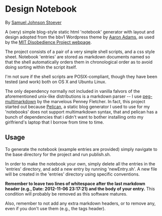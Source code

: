 # Design Notebook #

By [Samuel Johnson Stoever](http://github.com/sJohnsonStoever)

A (very) simple blog-style static html 'notebook' generator with layout and design adopted from the bbv1 Wordpress theme by [Aaron Adams](http://aaronadams.me/), as used by the [MIT Disobedience Project webpage](http://disobedience.mit.edu/).

The project consists of a pair of a very simple shell scripts, and a css style sheet. Notebook 'entries' are stored as markdown documents named so that the shell automatically orders them in chronological order as to avoid doing sorting within the script itself. 

I'm not sure if the shell scripts are POSIX-compliant, though they have been tested (and work) both on OS X and Ubuntu Linux. 

The only dependency normally not included in vanilla falvors of the aforementioned unix-like distributions is a markdown parser -- I use [peg-multimarkdown](http://github.com/fletcher/peg-multimarkdown) by the marvelous Penney Fletcher. In fact, this project started out because [Pelican](http://docs.getpelican.com/), a static blog generator I used to use for my 'notebooks' does not support multimarkdown syntax, that and pelican has a bunch of dependencies that i didn't want to bother installing onto my girlfriend's laptop that I borrow from time to time.

## Usage ##

To generate the notebook (example entries are provided) simply navigate to the base directory for the project and run publish.sh. 

In order to make the notebook your own, simply delete all the entries in the 'entries' directory, and add a new entry by running 'newEntry.sh'. A new file will be created in the 'entries' directory using specific conventions. 

**Remember to leave two lines of whitespace after the last markdown header (e.g., Date: 2012-11-06 23:17:21) and the body of your entry.** This condition will probably be removed as this software matures.

Also, remember to not add any extra markdown headers, or to remove any, even if you don't use them (e.g., the tags header).



